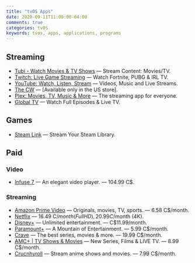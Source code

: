 ```yaml
---
title: "tvOS Apps"
date: 2020-09-11T11:00:00-04:00
comments: true
categories: tvOS
keywords: tvos, apps, applications, programs
---
```


## Streaming

* [Tubi - Watch Movies & TV Shows](https://apps.apple.com/ca/app/tubi-watch-movies-tv-shows/id886445756#?platform=appleTV) — Stream Content: Movies/TV.
* [Twitch: Live Game Streaming](https://apps.apple.com/ca/app/twitch-live-game-streaming/id460177396#?platform=appleTV) — Watch Fortnite, PUBG & IRL TV.
* [YouTube: Watch, Listen, Stream](https://apps.apple.com/ca/app/youtube-watch-upload-and-share-videos/id544007664#?platform=appleTV) — Videos, Music and Live Streams.
* [The CW](https://apps.apple.com/us/app/the-cw/id491730359?platform=appleTV) — [Available only in the US store].
* [Plex: Movies, TV, Music & More](https://apps.apple.com/ca/app/plex/id383457673#?platform=appleTV) — The streaming app for everyone.
* [Global TV](https://apps.apple.com/ca/app/global-tv/id404050595#?platform=appleTV) — Watch Full Episodes & Live TV.

## Games

* [Steam Link](https://apps.apple.com/ca/app/steam-link/id1246969117?platform=appleTV) — Stream Your Steam Library.

## Paid

### Video

* [Infuse 7](https://apps.apple.com/app/id1136220934#?platform=appleTV) — An elegant video player. — 104.99 C$.

### Streaming

* [Amazon Prime Video](https://apps.apple.com/ca/app/amazon-prime-video/id545519333#?platform=appleTV) — Originals, movies, TV, sports. — 6.58 C$/month.
* [Netflix](https://apps.apple.com/ca/app/netflix/id363590051#?platform=appleTV) — 16.49 C$/month (Full HD), 20.99 C$/month (4K).
* [Disney+](https://apps.apple.com/ca/app/disney/id1446075923#?platform=appleTV) — Unlimited entertainment. — C$11.99/month.
* [Paramount+](https://apps.apple.com/ca/app/paramount/id1340650234#?platform=appleTV) — A Mountain of Entertainment. — 5.99 C$/month.
* [Crave](https://apps.apple.com/ca/app/crave/id942568279#?platform=appleTV) — The best series, movies & more. — 19.99 C$/month.
* [AMC+ | TV Shows & Movies](https://apps.apple.com/ca/app/amc-tv-shows-movies/id1578728899#?platform=appleTV) — New Series, Films & LIVE TV. — 8.99 C$/month.
* [Crucnhyroll](https://apps.apple.com/ca/app/crunchyroll/id329913454) — Stream anime shows and movies. — 7.99 C$/month.
